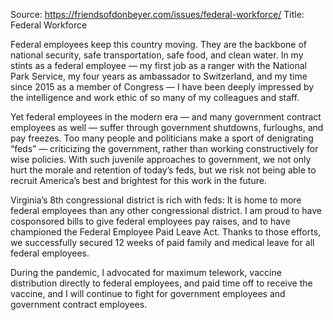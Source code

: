 Source: https://friendsofdonbeyer.com/issues/federal-workforce/
Title:  Federal Workforce

Federal employees keep this country moving. They are the backbone of national security, safe transportation, safe food, and clean water. In my stints as a federal employee — my first job as a ranger with the National Park Service, my four years as ambassador to Switzerland, and my time since 2015 as a member of Congress — I have been deeply impressed by the intelligence and work ethic of so many of my colleagues and staff.

Yet federal employees in the modern era — and many government contract employees as well — suffer through government shutdowns, furloughs, and pay freezes. Too many people and politicians make a sport of denigrating “feds” — criticizing the government, rather than working constructively for wise policies. With such juvenile approaches to government, we not only hurt the morale and retention of today’s feds, but we risk not being able to recruit America’s best and brightest for this work in the future.

Virginia’s 8th congressional district is rich with feds: It is home to more federal employees than any other congressional district. I am proud to have cosponsored bills to give federal employees pay raises, and to have championed the Federal Employee Paid Leave Act. Thanks to those efforts, we successfully secured 12 weeks of paid family and medical leave for all federal employees.

During the pandemic, I advocated for maximum telework, vaccine distribution directly to federal employees, and paid time off to receive the vaccine, and I will continue to fight for government employees and government contract employees.

###
